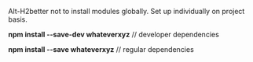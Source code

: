 Alt-H2better not to install modules globally. Set up individually on project basis.

**npm install --save-dev whateverxyz**  // developer dependencies

**npm install --save whateverxyz**      // regular dependencies
